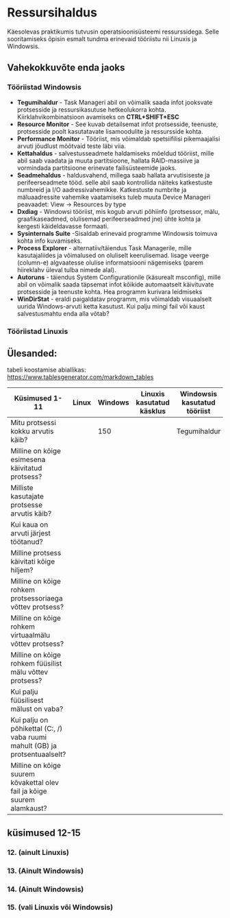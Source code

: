 # Ressursihaldus
Käesolevas praktikumis tutvusin operatsioonisüsteemi ressurssidega. Selle sooritamiseks õpisin esmalt tundma erinevaid tööriistu nii Linuxis ja Windowsis.

## Vahekokkuvõte enda jaoks
### Tööriistad Windowsis 
*  **Tegumihaldur** -  Task Manageri abil on võimalik saada infot jooksvate protsesside ja ressursikasutuse hetkeolukorra kohta. Kiirklahvikombinatsioon avamiseks on **CTRL+SHIFT+ESC**
*  **Resource Monitor** - See kuvab detailsemat infot protsesside, teenuste, protsesside poolt kasutatavate lisamoodulite ja ressursside kohta.
*  **Performance Monitor** - Tööriist, mis võimaldab spetsiifilisi pikemaajalisi arvuti jõudlust mõõtvaid teste läbi viia.
*  **Kettahaldus** - salvestusseadmete haldamiseks mõeldud tööriist, mille abil saab vaadata ja muuta partitsioone, hallata RAID-massiive ja vormindada partitsioone erinevate failisüsteemide jaoks.
*  **Seadmehaldus** - haldusvahend, millega saab hallata arvutisiseste ja perifeerseadmete tööd. selle abil saab kontrollida näiteks katkestuste numbreid ja I/O aadressivahemikke. Katkestuste numbrite ja mäluaadressite vahemike vaatamiseks tuleb muuta Device Manageri peavaadet: View -> Resources by type
*  **Dxdiag** - Windowsi tööriist, mis kogub arvuti põhiinfo (protsessor, mälu, graafikaseadmed, olulisemad perifeerseadmed jne) ühte kohta ja kergesti käideldavasse formaati.
*  **Sysinternals Suite** -Sisaldab erinevaid programme Windowsis toimuva kohta info kuvamiseks.
*  **Process Explorer** - alternatiiv/täiendus Task Managerile, mille kasutajaliides ja võimalused on oluliselt keerulisemad. lisage veerge (column-e) algvaatesse olulise informatsiooni nägemiseks (parem hiireklahv üleval tulba nimede alal).
*  **Autoruns** - täiendus System Configurationile (käsurealt msconfig), mille abil on võimalik saada täpsemat infot kõikide automaatselt käivituvate protsesside ja teenuste kohta. Hea programm kurivara leidmiseks
*  **WinDirStat** - eraldi paigaldatav programm, mis võimaldab visuaalselt uurida Windows-arvuti ketta kasutust. Kui palju mingi fail või kaust salvestusmahtu enda alla võtab?

### Tööriistad Linuxis

## Ülesanded:
tabeli koostamise abiallikas: https://www.tablesgenerator.com/markdown_tables

| Küsimused 1-11 | Linux  | Windows  | Linuxis kasutatud käsklus	  | Windowsis kasutatud tööriist  |
|---|---|---|---|---|
| Mitu protsessi kokku arvutis käib?  |   | 150  |   | Tegumihaldur  |
| Milline on kõige esimesena käivitatud protsess?  |   |   |   |   |
| Milliste kasutajate protsesse arvutis käib?   |   |   |   |   |
| Kui kaua on arvuti järjest töötanud? |   |   |   |   |
|  Milline protsess käivitati kõige hiljem? |   |   |   |   |
| Milline on kõige rohkem protsessoriaega võttev protsess?  |   |   |   |   |
| Milline on kõige rohkem virtuaalmälu  võttev protsess? |   |   |   |   |
| Milline on kõige rohkem füüsilist mälu võttev protsess?  |   |   |   |   |
|  Kui palju füüsilisest mälust on vaba? |   |   |   |   |
|  Kui palju on põhikettal (C:, /) vaba ruumi mahult (GB) ja protsentuaalselt? |   |   |   |   |
| Milline on kõige suurem kõvakettal olev fail ja kõige suurem alamkaust?  |   |   |   |   |

## küsimused 12-15
### 12. (ainult Linuxis)

### 13. (Ainult Windowsis)

### 14. (Ainult Windowsis)

### 15. (vali  Linuxis või Windowsis)
